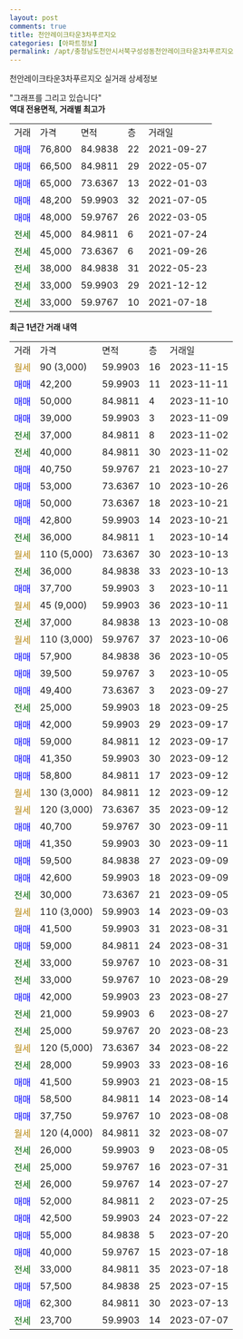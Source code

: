 ```yaml
---
layout: post
comments: true
title: 천안레이크타운3차푸르지오
categories: [아파트정보]
permalink: /apt/충청남도천안시서북구성성동천안레이크타운3차푸르지오
---
```


천안레이크타운3차푸르지오 실거래 상세정보

<script type="text/javascript">
  google.charts.load('current', {'packages':['line', 'corechart']});
  google.charts.setOnLoadCallback(drawChart);

  function drawChart() {
    var data = new google.visualization.DataTable();
    data.addColumn('date', '거래일');
    data.addColumn('number', "매매");
    data.addColumn('number', "전세");
    data.addColumn('number', "전매");

    data.addRows([[new Date(Date.parse("2023-11-15")), null, null, null], [new Date(Date.parse("2023-11-11")), 42200, null, null], [new Date(Date.parse("2023-11-10")), 50000, null, null], [new Date(Date.parse("2023-11-09")), 39000, null, null], [new Date(Date.parse("2023-11-02")), null, 37000, null], [new Date(Date.parse("2023-11-02")), null, 40000, null], [new Date(Date.parse("2023-10-27")), 40750, null, null], [new Date(Date.parse("2023-10-26")), 53000, null, null], [new Date(Date.parse("2023-10-21")), 50000, null, null], [new Date(Date.parse("2023-10-21")), 42800, null, null], [new Date(Date.parse("2023-10-14")), null, 36000, null], [new Date(Date.parse("2023-10-13")), null, null, null], [new Date(Date.parse("2023-10-13")), null, 36000, null], [new Date(Date.parse("2023-10-11")), 37700, null, null], [new Date(Date.parse("2023-10-11")), null, null, null], [new Date(Date.parse("2023-10-08")), null, 37000, null], [new Date(Date.parse("2023-10-06")), null, null, null], [new Date(Date.parse("2023-10-05")), 57900, null, null], [new Date(Date.parse("2023-10-05")), 39500, null, null], [new Date(Date.parse("2023-09-27")), 49400, null, null], [new Date(Date.parse("2023-09-25")), null, 25000, null], [new Date(Date.parse("2023-09-17")), 42000, null, null], [new Date(Date.parse("2023-09-17")), 59000, null, null], [new Date(Date.parse("2023-09-12")), 41350, null, null], [new Date(Date.parse("2023-09-12")), 58800, null, null], [new Date(Date.parse("2023-09-12")), null, null, null], [new Date(Date.parse("2023-09-12")), null, null, null], [new Date(Date.parse("2023-09-11")), 40700, null, null], [new Date(Date.parse("2023-09-11")), 41350, null, null], [new Date(Date.parse("2023-09-09")), 59500, null, null], [new Date(Date.parse("2023-09-09")), 42600, null, null], [new Date(Date.parse("2023-09-05")), null, 30000, null], [new Date(Date.parse("2023-09-03")), null, null, null], [new Date(Date.parse("2023-08-31")), 41500, null, null], [new Date(Date.parse("2023-08-31")), 59000, null, null], [new Date(Date.parse("2023-08-31")), null, 33000, null], [new Date(Date.parse("2023-08-29")), null, 33000, null], [new Date(Date.parse("2023-08-27")), 42000, null, null], [new Date(Date.parse("2023-08-27")), null, 21000, null], [new Date(Date.parse("2023-08-23")), null, 25000, null], [new Date(Date.parse("2023-08-22")), null, null, null], [new Date(Date.parse("2023-08-16")), null, 28000, null], [new Date(Date.parse("2023-08-15")), 41500, null, null], [new Date(Date.parse("2023-08-14")), 58500, null, null], [new Date(Date.parse("2023-08-08")), 37750, null, null], [new Date(Date.parse("2023-08-07")), null, null, null], [new Date(Date.parse("2023-08-05")), null, 26000, null], [new Date(Date.parse("2023-07-31")), null, 25000, null], [new Date(Date.parse("2023-07-27")), null, 26000, null], [new Date(Date.parse("2023-07-25")), 52000, null, null], [new Date(Date.parse("2023-07-22")), 42500, null, null], [new Date(Date.parse("2023-07-20")), 55000, null, null], [new Date(Date.parse("2023-07-18")), 40000, null, null], [new Date(Date.parse("2023-07-18")), null, 33000, null], [new Date(Date.parse("2023-07-15")), 57500, null, null], [new Date(Date.parse("2023-07-13")), 62300, null, null], [new Date(Date.parse("2023-07-07")), null, 23700, null]]);

    var options = {
      hAxis: {
        format: 'yyyy/MM/dd'
      },    
      lineWidth: 0,
      pointsVisible: true,    
      title: '최근 1년간 유형별 실거래가 분포',
      legend: { position: 'bottom' }
    };

    var formatter = new google.visualization.NumberFormat({pattern:'###,###'} );
    formatter.format(data, 1);
    formatter.format(data, 2);
    
    setTimeout(function() {
        var chart = new google.visualization.LineChart(document.getElementById('columnchart_material'));
        chart.draw(data, (options));
        document.getElementById('loading').style.display = 'none';
    }, 200);
  }
</script>


<div id="loading" style="z-index:20; display: block; margin-left: 0px">"그래프를 그리고 있습니다"</div>
<div id="columnchart_material" style="width: 95%; margin-left: 0px; display: block"></div>
<!-- contents start -->
<b>역대 전용면적, 거래별 최고가</b>
<table class="sortable">
    <tr>
      <td>거래</td>
      <td>가격</td>
      <td>면적</td>
      <td>층</td>
      <td>거래일</td>
    </tr>
        <tr>
          <td><a style="color: blue">매매</a></td>
          <td>76,800</td>
          <td>84.9838</td>
          <td>22</td>
          <td>2021-09-27</td>
        </tr>            <tr>
          <td><a style="color: blue">매매</a></td>
          <td>66,500</td>
          <td>84.9811</td>
          <td>29</td>
          <td>2022-05-07</td>
        </tr>            <tr>
          <td><a style="color: blue">매매</a></td>
          <td>65,000</td>
          <td>73.6367</td>
          <td>13</td>
          <td>2022-01-03</td>
        </tr>            <tr>
          <td><a style="color: blue">매매</a></td>
          <td>48,200</td>
          <td>59.9903</td>
          <td>32</td>
          <td>2021-07-05</td>
        </tr>            <tr>
          <td><a style="color: blue">매매</a></td>
          <td>48,000</td>
          <td>59.9767</td>
          <td>26</td>
          <td>2022-03-05</td>
        </tr>        
        <tr>
              <td><a style="color: darkgreen">전세</a></td>
              <td>45,000</td>
              <td>84.9811</td>
              <td>6</td>
              <td>2021-07-24</td>
            </tr>            <tr>
              <td><a style="color: darkgreen">전세</a></td>
              <td>45,000</td>
              <td>73.6367</td>
              <td>6</td>
              <td>2021-09-26</td>
            </tr>            <tr>
              <td><a style="color: darkgreen">전세</a></td>
              <td>38,000</td>
              <td>84.9838</td>
              <td>31</td>
              <td>2022-05-23</td>
            </tr>            <tr>
              <td><a style="color: darkgreen">전세</a></td>
              <td>33,000</td>
              <td>59.9903</td>
              <td>29</td>
              <td>2021-12-12</td>
            </tr>            <tr>
              <td><a style="color: darkgreen">전세</a></td>
              <td>33,000</td>
              <td>59.9767</td>
              <td>10</td>
              <td>2021-07-18</td>
            </tr>        
    
</table>

<b>최근 1년간 거래 내역</b>

<table class="sortable">
    <tr>
      <td>거래</td>
      <td>가격</td>
      <td>면적</td>
      <td>층</td>
      <td>거래일</td>
    </tr>
    <tr>
      <td><a style="color: darkgoldenrod">월세</a></td>
      <td>90 (3,000)</td>
      <td>59.9903</td>
      <td>16</td>
      <td>2023-11-15</td>
    </tr>          <tr>
      <td><a style="color: blue">매매</a></td>
      <td>42,200</td>
      <td>59.9903</td>
      <td>11</td>
      <td>2023-11-11</td>
    </tr>          <tr>
      <td><a style="color: blue">매매</a></td>
      <td>50,000</td>
      <td>84.9811</td>
      <td>4</td>
      <td>2023-11-10</td>
    </tr>          <tr>
      <td><a style="color: blue">매매</a></td>
      <td>39,000</td>
      <td>59.9903</td>
      <td>3</td>
      <td>2023-11-09</td>
    </tr>          <tr>
      <td><a style="color: darkgreen">전세</a></td>
      <td>37,000</td>
      <td>84.9811</td>
      <td>8</td>
      <td>2023-11-02</td>
    </tr>          <tr>
      <td><a style="color: darkgreen">전세</a></td>
      <td>40,000</td>
      <td>84.9811</td>
      <td>30</td>
      <td>2023-11-02</td>
    </tr>          <tr>
      <td><a style="color: blue">매매</a></td>
      <td>40,750</td>
      <td>59.9767</td>
      <td>21</td>
      <td>2023-10-27</td>
    </tr>          <tr>
      <td><a style="color: blue">매매</a></td>
      <td>53,000</td>
      <td>73.6367</td>
      <td>10</td>
      <td>2023-10-26</td>
    </tr>          <tr>
      <td><a style="color: blue">매매</a></td>
      <td>50,000</td>
      <td>73.6367</td>
      <td>18</td>
      <td>2023-10-21</td>
    </tr>          <tr>
      <td><a style="color: blue">매매</a></td>
      <td>42,800</td>
      <td>59.9903</td>
      <td>14</td>
      <td>2023-10-21</td>
    </tr>          <tr>
      <td><a style="color: darkgreen">전세</a></td>
      <td>36,000</td>
      <td>84.9811</td>
      <td>1</td>
      <td>2023-10-14</td>
    </tr>          <tr>
      <td><a style="color: darkgoldenrod">월세</a></td>
      <td>110 (5,000)</td>
      <td>73.6367</td>
      <td>30</td>
      <td>2023-10-13</td>
    </tr>          <tr>
      <td><a style="color: darkgreen">전세</a></td>
      <td>36,000</td>
      <td>84.9838</td>
      <td>33</td>
      <td>2023-10-13</td>
    </tr>          <tr>
      <td><a style="color: blue">매매</a></td>
      <td>37,700</td>
      <td>59.9903</td>
      <td>3</td>
      <td>2023-10-11</td>
    </tr>          <tr>
      <td><a style="color: darkgoldenrod">월세</a></td>
      <td>45 (9,000)</td>
      <td>59.9903</td>
      <td>36</td>
      <td>2023-10-11</td>
    </tr>          <tr>
      <td><a style="color: darkgreen">전세</a></td>
      <td>37,000</td>
      <td>84.9838</td>
      <td>13</td>
      <td>2023-10-08</td>
    </tr>          <tr>
      <td><a style="color: darkgoldenrod">월세</a></td>
      <td>110 (3,000)</td>
      <td>59.9767</td>
      <td>37</td>
      <td>2023-10-06</td>
    </tr>          <tr>
      <td><a style="color: blue">매매</a></td>
      <td>57,900</td>
      <td>84.9838</td>
      <td>36</td>
      <td>2023-10-05</td>
    </tr>          <tr>
      <td><a style="color: blue">매매</a></td>
      <td>39,500</td>
      <td>59.9767</td>
      <td>3</td>
      <td>2023-10-05</td>
    </tr>          <tr>
      <td><a style="color: blue">매매</a></td>
      <td>49,400</td>
      <td>73.6367</td>
      <td>3</td>
      <td>2023-09-27</td>
    </tr>          <tr>
      <td><a style="color: darkgreen">전세</a></td>
      <td>25,000</td>
      <td>59.9903</td>
      <td>18</td>
      <td>2023-09-25</td>
    </tr>          <tr>
      <td><a style="color: blue">매매</a></td>
      <td>42,000</td>
      <td>59.9903</td>
      <td>29</td>
      <td>2023-09-17</td>
    </tr>          <tr>
      <td><a style="color: blue">매매</a></td>
      <td>59,000</td>
      <td>84.9811</td>
      <td>12</td>
      <td>2023-09-17</td>
    </tr>          <tr>
      <td><a style="color: blue">매매</a></td>
      <td>41,350</td>
      <td>59.9903</td>
      <td>30</td>
      <td>2023-09-12</td>
    </tr>          <tr>
      <td><a style="color: blue">매매</a></td>
      <td>58,800</td>
      <td>84.9811</td>
      <td>17</td>
      <td>2023-09-12</td>
    </tr>          <tr>
      <td><a style="color: darkgoldenrod">월세</a></td>
      <td>130 (3,000)</td>
      <td>84.9811</td>
      <td>12</td>
      <td>2023-09-12</td>
    </tr>          <tr>
      <td><a style="color: darkgoldenrod">월세</a></td>
      <td>120 (3,000)</td>
      <td>73.6367</td>
      <td>35</td>
      <td>2023-09-12</td>
    </tr>          <tr>
      <td><a style="color: blue">매매</a></td>
      <td>40,700</td>
      <td>59.9767</td>
      <td>30</td>
      <td>2023-09-11</td>
    </tr>          <tr>
      <td><a style="color: blue">매매</a></td>
      <td>41,350</td>
      <td>59.9903</td>
      <td>30</td>
      <td>2023-09-11</td>
    </tr>          <tr>
      <td><a style="color: blue">매매</a></td>
      <td>59,500</td>
      <td>84.9838</td>
      <td>27</td>
      <td>2023-09-09</td>
    </tr>          <tr>
      <td><a style="color: blue">매매</a></td>
      <td>42,600</td>
      <td>59.9903</td>
      <td>18</td>
      <td>2023-09-09</td>
    </tr>          <tr>
      <td><a style="color: darkgreen">전세</a></td>
      <td>30,000</td>
      <td>73.6367</td>
      <td>21</td>
      <td>2023-09-05</td>
    </tr>          <tr>
      <td><a style="color: darkgoldenrod">월세</a></td>
      <td>110 (3,000)</td>
      <td>59.9903</td>
      <td>14</td>
      <td>2023-09-03</td>
    </tr>          <tr>
      <td><a style="color: blue">매매</a></td>
      <td>41,500</td>
      <td>59.9903</td>
      <td>31</td>
      <td>2023-08-31</td>
    </tr>          <tr>
      <td><a style="color: blue">매매</a></td>
      <td>59,000</td>
      <td>84.9811</td>
      <td>24</td>
      <td>2023-08-31</td>
    </tr>          <tr>
      <td><a style="color: darkgreen">전세</a></td>
      <td>33,000</td>
      <td>59.9767</td>
      <td>10</td>
      <td>2023-08-31</td>
    </tr>          <tr>
      <td><a style="color: darkgreen">전세</a></td>
      <td>33,000</td>
      <td>59.9767</td>
      <td>10</td>
      <td>2023-08-29</td>
    </tr>          <tr>
      <td><a style="color: blue">매매</a></td>
      <td>42,000</td>
      <td>59.9903</td>
      <td>23</td>
      <td>2023-08-27</td>
    </tr>          <tr>
      <td><a style="color: darkgreen">전세</a></td>
      <td>21,000</td>
      <td>59.9903</td>
      <td>6</td>
      <td>2023-08-27</td>
    </tr>          <tr>
      <td><a style="color: darkgreen">전세</a></td>
      <td>25,000</td>
      <td>59.9767</td>
      <td>20</td>
      <td>2023-08-23</td>
    </tr>          <tr>
      <td><a style="color: darkgoldenrod">월세</a></td>
      <td>120 (5,000)</td>
      <td>73.6367</td>
      <td>34</td>
      <td>2023-08-22</td>
    </tr>          <tr>
      <td><a style="color: darkgreen">전세</a></td>
      <td>28,000</td>
      <td>59.9903</td>
      <td>33</td>
      <td>2023-08-16</td>
    </tr>          <tr>
      <td><a style="color: blue">매매</a></td>
      <td>41,500</td>
      <td>59.9903</td>
      <td>21</td>
      <td>2023-08-15</td>
    </tr>          <tr>
      <td><a style="color: blue">매매</a></td>
      <td>58,500</td>
      <td>84.9811</td>
      <td>14</td>
      <td>2023-08-14</td>
    </tr>          <tr>
      <td><a style="color: blue">매매</a></td>
      <td>37,750</td>
      <td>59.9767</td>
      <td>10</td>
      <td>2023-08-08</td>
    </tr>          <tr>
      <td><a style="color: darkgoldenrod">월세</a></td>
      <td>120 (4,000)</td>
      <td>84.9811</td>
      <td>32</td>
      <td>2023-08-07</td>
    </tr>          <tr>
      <td><a style="color: darkgreen">전세</a></td>
      <td>26,000</td>
      <td>59.9903</td>
      <td>9</td>
      <td>2023-08-05</td>
    </tr>          <tr>
      <td><a style="color: darkgreen">전세</a></td>
      <td>25,000</td>
      <td>59.9767</td>
      <td>16</td>
      <td>2023-07-31</td>
    </tr>          <tr>
      <td><a style="color: darkgreen">전세</a></td>
      <td>26,000</td>
      <td>59.9767</td>
      <td>14</td>
      <td>2023-07-27</td>
    </tr>          <tr>
      <td><a style="color: blue">매매</a></td>
      <td>52,000</td>
      <td>84.9811</td>
      <td>2</td>
      <td>2023-07-25</td>
    </tr>          <tr>
      <td><a style="color: blue">매매</a></td>
      <td>42,500</td>
      <td>59.9903</td>
      <td>24</td>
      <td>2023-07-22</td>
    </tr>          <tr>
      <td><a style="color: blue">매매</a></td>
      <td>55,000</td>
      <td>84.9838</td>
      <td>5</td>
      <td>2023-07-20</td>
    </tr>          <tr>
      <td><a style="color: blue">매매</a></td>
      <td>40,000</td>
      <td>59.9767</td>
      <td>15</td>
      <td>2023-07-18</td>
    </tr>          <tr>
      <td><a style="color: darkgreen">전세</a></td>
      <td>33,000</td>
      <td>84.9811</td>
      <td>35</td>
      <td>2023-07-18</td>
    </tr>          <tr>
      <td><a style="color: blue">매매</a></td>
      <td>57,500</td>
      <td>84.9838</td>
      <td>25</td>
      <td>2023-07-15</td>
    </tr>          <tr>
      <td><a style="color: blue">매매</a></td>
      <td>62,300</td>
      <td>84.9811</td>
      <td>30</td>
      <td>2023-07-13</td>
    </tr>          <tr>
      <td><a style="color: darkgreen">전세</a></td>
      <td>23,700</td>
      <td>59.9903</td>
      <td>14</td>
      <td>2023-07-07</td>
    </tr>      </table>
<!-- contents end -->    

